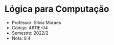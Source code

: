 # Lógica para Computação

-  Professor: Silvia Moraes
-  Código: 4611E-04
-  Semestre: 2022/2
-  Nota: 9.4
